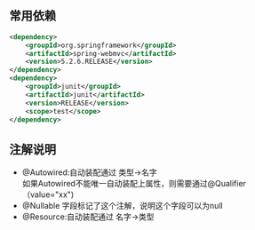 ## 常用依赖
```xml
<dependency>
    <groupId>org.springframework</groupId>
    <artifactId>spring-webmvc</artifactId>
    <version>5.2.6.RELEASE</version>
</dependency>
<dependency>
    <groupId>junit</groupId>
    <artifactId>junit</artifactId>
    <version>RELEASE</version>
    <scope>test</scope>
</dependency>
```
## 注解说明
- @Autowired:自动装配通过 类型->名字<br>
  如果Autowired不能唯一自动装配上属性，则需要通过@Qualifier（value="xx")
- @Nullable 字段标记了这个注解，说明这个字段可以为null
- @Resource:自动装配通过 名字->类型